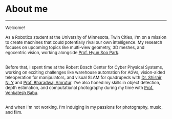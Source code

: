 # About me
---
<p align="justify">
<font size="-1">Welcome!<br>

As a Robotics student at the University of Minnesota, Twin Cities, I'm on a mission to create machines that could potentially rival our own intelligence. My research focuses on upcoming topics like multi-view geometry, 3D meshes, and egocentric vision, working alongside <a href="https://www-users.cse.umn.edu/~hspark/">Prof. Hyun Soo Park</a>.<br><br>

Before that, I spent time at the Robert Bosch Center for Cyber Physical Systems, working on exciting challenges like warehouse automation for AGVs, vision-aided teleoperation for manipulators, and visual SLAM for quadrupeds with <a href="https://shishirny.github.io/">Dr. Shishir N. Y</a> and <a href="https://aml.ece.iisc.ac.in/index.php/Bharadwaj_Amrutur">Prof. Bharadwaj Amrutur</a>. I've also honed my skills in object detection, depth estimation, and computational photography during my time with <a href="http://cds.iisc.ac.in/faculty/venky/">Prof. Venkatesh Babu</a>.<br><br>

And when I'm not working, I'm indulging in my passions for photography, music, and film.

</font>
</p>
